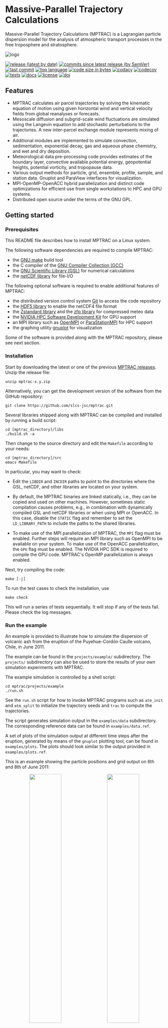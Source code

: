 # Massive-Parallel Trajectory Calculations

Massive-Parallel Trajectory Calculations (MPTRAC) is a Lagrangian particle dispersion model for the analysis of atmospheric transport processes in the free troposphere and stratosphere.

![logo](https://github.com/slcs-jsc/mptrac/blob/master/docs/logo/MPTRAC_320px.png)

[![release (latest by date)](https://img.shields.io/github/v/release/slcs-jsc/mptrac)](https://github.com/slcs-jsc/mptrac/releases)
[![commits since latest release (by SemVer)](https://img.shields.io/github/commits-since/slcs-jsc/mptrac/latest)](https://github.com/slcs-jsc/mptrac/commits/master)
[![last commit](https://img.shields.io/github/last-commit/slcs-jsc/mptrac.svg)](https://github.com/slcs-jsc/mptrac/commits/master)
[![top language](https://img.shields.io/github/languages/top/slcs-jsc/mptrac.svg)](https://github.com/slcs-jsc/mptrac/tree/master/src)
[![code size in bytes](https://img.shields.io/github/languages/code-size/slcs-jsc/mptrac.svg)](https://github.com/slcs-jsc/mptrac/tree/master/src)
[![codacy](https://api.codacy.com/project/badge/Grade/a9de7b2239f843b884d2a4eb583726c9)](https://app.codacy.com/gh/slcs-jsc/mptrac?utm_source=github.com&utm_medium=referral&utm_content=slcs-jsc/mptrac&utm_campaign=Badge_Grade_Settings)
[![codecov](https://codecov.io/gh/slcs-jsc/mptrac/branch/master/graph/badge.svg?token=4X6IEHWUBJ)](https://codecov.io/gh/slcs-jsc/mptrac)
[![tests](https://img.shields.io/github/actions/workflow/status/slcs-jsc/mptrac/tests.yml?branch=master&label=tests)](https://github.com/slcs-jsc/mptrac/actions)
[![docs](https://img.shields.io/github/actions/workflow/status/slcs-jsc/mptrac/docs.yml?branch=master&label=docs)](https://slcs-jsc.github.io/mptrac)
[![license](https://img.shields.io/github/license/slcs-jsc/mptrac.svg)](https://github.com/slcs-jsc/mptrac/blob/master/COPYING)
[![doi](https://zenodo.org/badge/DOI/10.5281/zenodo.4400597.svg)](https://doi.org/10.5281/zenodo.4400597)

## Features

* MPTRAC calculates air parcel trajectories by solving the kinematic equation of motion using given horizontal wind and vertical velocity fields from global reanalyses or forecasts.
* Mesoscale diffusion and subgrid-scale wind fluctuations are simulated using the Langevin equation to add stochastic perturbations to the trajectories. A new inter-parcel exchange module represents mixing of air.
* Additional modules are implemented to simulate convection, sedimentation, exponential decay, gas and aqueous phase chemistry, and wet and dry deposition.
* Meteorological data pre-processing code provides estimates of the boundary layer, convective available potential energy, geopotential heights, potential vorticity, and tropopause data.
* Various output methods for particle, grid, ensemble, profile, sample, and station data. Gnuplot and ParaView interfaces for visualization.
* MPI-OpenMP-OpenACC hybrid parallelization and distinct code optimizations for efficient use from single workstations to HPC and GPU systems.
* Distributed open source under the terms of the GNU GPL.

## Getting started

### Prerequisites

This README file describes how to install MPTRAC on a Linux system.

The following software dependencies are required to compile MPTRAC:

* the [GNU make](https://www.gnu.org/software/make) build tool
* the C compiler of the [GNU Compiler Collection (GCC)](https://gcc.gnu.org)
* the [GNU Scientific Library (GSL)](https://www.gnu.org/software/gsl) for numerical calculations
* the [netCDF library](http://www.unidata.ucar.edu/software/netcdf) for file-I/O

The following optional software is required to enable additional features of MPTRAC:

* the distributed version control system [Git](https://git-scm.com/) to access the code repository
* the [HDF5 library](https://www.hdfgroup.org/solutions/hdf5) to enable the netCDF4 file format
* the [Zstandard library](https://facebook.github.io/zstd) and the [zfp library](https://computing.llnl.gov/projects/zfp) for compressed meteo data
* the [NVIDIA HPC Software Development Kit](https://developer.nvidia.com/hpc-sdk) for GPU support
* an MPI library such as [OpenMPI](https://www.open-mpi.org) or [ParaStationMPI](https://github.com/ParaStation/psmpi) for HPC support
* the graphing utility [gnuplot](http://www.gnuplot.info) for visualization

Some of the software is provided along with the MPTRAC repository, please see next section.

### Installation

Start by downloading the latest or one of the previous [MPTRAC releases](https://github.com/slcs-jsc/mptrac/releases). Unzip the release file:

    unzip mptrac-x.y.zip

Alternatively, you can get the development version of the software from the GitHub repository:

    git clone https://github.com/slcs-jsc/mptrac.git

Several libraries shipped along with MPTRAC can be compiled and installed by running a build script:

    cd [mptrac_directory]/libs
    ./build.sh -a

Then change to the source directory and edit the `Makefile` according to your needs:

    cd [mptrac_directory]/src
    emacs Makefile

In particular, you may want to check:

* Edit the `LIBDIR` and `INCDIR` paths to point to the directories where the GSL, netCDF, and other libraries are located on your system.

* By default, the MPTRAC binaries are linked statically, i.e., they can be copied and used on other machines. However, sometimes static compilation causes problems, e.g., in combination with dynamically compiled GSL and netCDF libraries or when using MPI or OpenACC. In this case, disable the `STATIC` flag and remember to set the `LD_LIBRARY_PATH` to include the paths to the shared libraries.

* To make use of the MPI parallelization of MPTRAC, the `MPI` flag must be enabled. Further steps will require an MPI library such as OpenMPI to be available on your system. To make use of the OpenACC parallelization, the `GPU` flag must be enabled. The NVIDIA HPC SDK is required to compile the GPU code. MPTRAC's OpenMP parallelization is always enabled.

Next, try compiling the code:

    make [-j]

To run the test cases to check the installation, use

    make check

This will run a series of tests sequentially. It will stop if any of the tests fail. Please check the log messages.

### Run the example

An example is provided to illustrate how to simulate the dispersion of volcanic ash from the eruption of the Puyehue-Cordón Caulle volcano, Chile, in June 2011.

The example can be found in the `projects/example/` subdirectory. The `projects/` subdirectory can also be used to store the results of your own simulation experiments with MPTRAC.

The example simulation is controlled by a shell script:

    cd mptrac/projects/example
    ./run.sh

See the `run.sh` script for how to invoke MPTRAC programs such as `atm_init` and `atm_split` to initialize the trajectory seeds and `trac` to compute the trajectories.

The script generates simulation output in the `examples/data` subdirectory. The corresponding reference data can be found in `examples/data.ref`.

A set of plots of the simulation output at different time steps after the eruption, generated by means of the `gnuplot` plotting tool, can be found in `examples/plots`. The plots should look similar to the output provided in `examples/plots.ref`.

This is an example showing the particle positions and grid output on 6th and 8th of June 2011:
<p align="center"><img src="projects/example/plots.ref/atm_2011_06_06_00_00.tab.png" width="45%"/> &emsp; <img src="projects/example/plots.ref/grid_2011_06_06_00_00.tab.png" width="45%"/></p>
<p align="center"><img src="projects/example/plots.ref/atm_2011_06_08_00_00.tab.png" width="45%"/> &emsp; <img src="projects/example/plots.ref/grid_2011_06_08_00_00.tab.png" width="45%"/></p>

## Further information

These are the main scientific publications that provide information about MPTRAC:

* Hoffmann, L., Baumeister, P. F., Cai, Z., Clemens, J., Griessbach, S., Günther, G., Heng, Y., Liu, M., Haghighi Mood, K., Stein, O., Thomas, N., Vogel, B., Wu, X., and Zou, L.: Massive-Parallel Trajectory Calculations version 2.2 (MPTRAC-2.2): Lagrangian transport simulations on graphics processing units (GPUs), Geosci. Model Dev., 15, 2731–2762, https://doi.org/10.5194/gmd-15-2731-2022, 2022.

* Hoffmann, L., T. Rößler, S. Griessbach, Y. Heng, and O. Stein, Lagrangian transport simulations of volcanic sulfur dioxide emissions: Impact of meteorological data products, J. Geophys. Res. Atmos., 121, 4651-4673, https://doi.org/10.1002/2015JD023749, 2016. 

Additional references are collected on the [references web page](https://slcs-jsc.github.io/mptrac/references/).

More detailed information for users of MPTRAC is provided in the [user manual](https://slcs-jsc.github.io/mptrac).

Information for developers of MPTRAC can be found in the [doxygen manual](https://slcs-jsc.github.io/mptrac/doxygen).

## Contributing

We are interested in supporting operational and research applications with MPTRAC.

You can submit bug reports or feature requests on the [issue tracker](https://github.com/slcs-jsc/mptrac/issues).

Proposed code changes and fixes can be submitted as [pull requests](https://github.com/slcs-jsc/mptrac/pulls).

Please do not hesitate to contact us if you have any questions or need assistance.

## License

MPTRAC is being developed at the Jülich Supercomputing Centre, Forschungszentrum Jülich, Germany.

MPTRAC is distributed under the terms of the [GNU General Public License v3.0](https://github.com/slcs-jsc/mptrac/blob/master/COPYING).

Please see the [citation file](https://github.com/slcs-jsc/mptrac/blob/master/CITATION.cff) for more information about citing the MPTRAC model in scientific publications.

## Contact

Dr. Lars Hoffmann

Jülich Supercomputing Centre, Forschungszentrum Jülich

e-mail: l.hoffmann@fz-juelich.de
